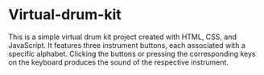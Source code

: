 # Virtual-drum-kit
This is a simple virtual drum kit project created with HTML, CSS, and JavaScript. It features three instrument buttons, each associated with a specific alphabet. Clicking the buttons or pressing the corresponding keys on the keyboard produces the sound of the respective instrument.
